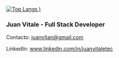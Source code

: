 [![Top Langs](https://github-readme-stats.vercel.app/api/top-langs/?username=JVita-Code&langs_count=5&layout=compacttrue&theme=dark)
)](https://github.com/anuraghazra/github-readme-stats)



### Juan Vitale - Full Stack Developer

Contacto: juanvitan@gmail.com

LinkedIn: www.linkedin.com/in/juanvitaletec

